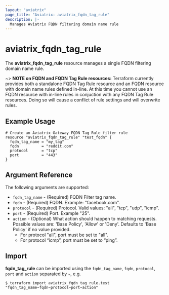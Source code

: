 ```yaml
---
layout: "aviatrix"
page_title: "Aviatrix: aviatrix_fqdn_tag_rule"
description: |-
  Manages Aviatrix FQDN filtering domain name rule
---
```


# aviatrix_fqdn_tag_rule

The **aviatrix_fqdn_tag_rule** resource manages a single FQDN filtering domain name rule.

~> **NOTE on FQDN and FQDN Tag Rule resources:** Terraform currently provides both a standalone FQDN Tag Rule resource and an FQDN resource with domain name rules defined in-line. At this time you cannot use an FQDN resource with in-line rules in conjuction with any FQDN Tag Rule resources. Doing so will cause a conflict of rule settings and will overwrite rules.

## Example Usage

```hcl
# Create an Aviatrix Gateway FQDN Tag Rule filter rule
resource "aviatrix_fqdn_tag_rule" "test_fqdn" {
  fqdn_tag_name = "my_tag"
  fqdn          = "reddit.com"
  protocol      = "tcp"
  port          = "443"
}
```

## Argument Reference

The following arguments are supported:

* `fqdn_tag_name` - (Required) FQDN Filter tag name.
* `fqdn` - (Required) FQDN. Example: "facebook.com".
* `protocol` - (Required) Protocol. Valid values: "all", "tcp", "udp", "icmp".
* `port` - (Required) Port. Example "25".
* `action` - (Optional) What action should happen to matching requests. Possible values are: 'Base Policy', 'Allow' or 'Deny'. Defaults to 'Base Policy' if no value provided.
    * For protocol "all", port must be set to "all".
    * For protocol “icmp”, port must be set to “ping”.

## Import

**fqdn_tag_rule** can be imported using the `fqdn_tag_name`, `fqdn`, `protocol`, `port` and `action` separated by `~`, e.g.

```
$ terraform import aviatrix_fqdn_tag_rule.test "fqdn_tag_name~fqdn~protocol~port~action"
```
